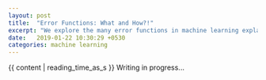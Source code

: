 ```yaml
---
layout: post
title:  "Error Functions: What and How?!"
excerpt: "We explore the many error functions in machine learning explaining what they are, what they do, and how they were derived."
date:   2019-01-22 10:30:29 +0530
categories: machine learning
---
```


<script type="text/javascript" src="//cdn.mathjax.org/mathjax/latest/MathJax.js?config=TeX-AMS-MML_HTMLorMML"></script>
<!-- Global site tag (gtag.js) - Google Analytics -->
<script async src="https://www.googletagmanager.com/gtag/js?id=UA-92970395-1"></script>
<script>
  window.dataLayer = window.dataLayer || [];
  function gtag(){dataLayer.push(arguments);}
  gtag('js', new Date());

  gtag('config', 'UA-92970395-1');
</script>

{{ content | reading_time_as_s }}
Writing in progress...
